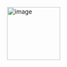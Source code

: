 <img width="124" alt="image" src="https://github.com/yash9614/assignments/assets/136316037/fe82eaf5-b080-4d5f-b73d-ad0dc83a436c">
